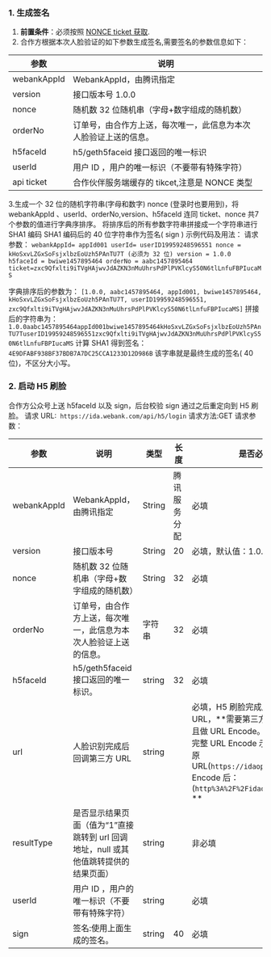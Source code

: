 ### 1. 生成签名 
1. **前置条件**：必须按照 [NONCE ticket 获取](http://tcecqpoc.fsphere.cn/document/product/295/10136).
2. 合作方根据本次人脸验证的如下参数生成签名,需要签名的参数信息如下：

| 参数 | 说明 | 
|---------|---------|
| webankAppId | WebankAppId，由腾讯指定 | 
| version | 接口版本号 1.0.0 | 
| nonce | 随机数  32 位随机串（字母+数字组成的随机数） | 
 | orderNo | 订单号，由合作方上送，每次唯一，此信息为本次人脸验证上送的信息。 | 
| h5faceId | h5/geth5faceid 接口返回的唯一标识 | 
 | userId | 用户 ID ，用户的唯一标识（不要带有特殊字符） | 
| api ticket | 合作伙伴服务端缓存的 tikcet,注意是 NONCE 类型 |

3.生成一个 32 位的随机字符串(字母和数字) nonce (登录时也要用到)，将 webankAppId 、userId、orderNo,version、h5faceId 连同 ticket、nonce 共7个参数的值进行字典序排序。
将排序后的所有参数字符串拼接成一个字符串进行 SHA1 编码
SHA1 编码后的 40 位字符串作为签名( sign )
示例代码及用法：
请求参数：
`webankAppId= appId001
userId= userID19959248596551
nonce = kHoSxvLZGxSoFsjxlbzEoUzh5PAnTU7T (必须为 32 位)
version = 1.0.0
h5faceId = bwiwe1457895464
orderNo = aabc1457895464
ticket=zxc9Qfxlti9iTVgHAjwvJdAZKN3nMuUhrsPdPlPVKlcyS50N6tlLnfuFBPIucaMS`

字典排序后的参数为：
`[1.0.0, aabc1457895464, appId001, bwiwe1457895464, kHoSxvLZGxSoFsjxlbzEoUzh5PAnTU7T, userID19959248596551, zxc9Qfxlti9iTVgHAjwvJdAZKN3nMuUhrsPdPlPVKlcyS50N6tlLnfuFBPIucaMS]`
拼接后的字符串为：
`1.0.0aabc1457895464appId001bwiwe1457895464kHoSxvLZGxSoFsjxlbzEoUzh5PAnTU7TuserID19959248596551zxc9Qfxlti9iTVgHAjwvJdAZKN3nMuUhrsPdPlPVKlcyS50N6tlLnfuFBPIucaMS`
计算 SHA1 得到签名：
`4E9DFABF938BF37BDB7A7DC25CCA1233D12D986B`
该字串就是最终生成的签名( 40 位)，不区分大小写。

### 2. 启动 H5 刷脸

合作方公众号上送 h5faceId 以及 sign，后台校验 sign 通过之后重定向到 H5 刷脸。
请求 URL:` https://ida.webank.com/api/h5/login`
请求方法:GET
请求参数：

| 参数 | 说明 |类型 |长度 | 是否必填 |
|---------|---------|---------|---------|---------|
| webankAppId | WebankAppId，由腾讯指定 | String |腾讯服务分配 |必填 |
| version | 接口版本号 | String |20 |必填，默认值：1.0.0|
| nonce | 随机数  32 位随机串（字母+数字组成的随机数） | String |32 |必填 |
|orderNo | 订单号，由合作方上送，每次唯一，此信息为本次人脸验证上送的信息。 | 字符串 |32 |必填 |
|h5faceId | h5/geth5faceid 接口返回的唯一标识。 | string |32 |必填 |
|url | 人脸识别完成后回调第三方 URL | string | |必填，H5 刷脸完成后的回调 URL，**需要第三方提供完整 URL 且做 URL Encode。<br>完整 URL Encode 示例:<br>原 URL(`https://idaop.webank.com`)<br>Encode 后：<br>(`http%3A%2F%2Fidaop.webank.com`) **|
|resultType | 是否显示结果页面（值为“1”直接跳转到 url 回调地址，null 或其他值跳转提供的结果页面） | string | |非必填 |
|userId | 用户 ID ，用户的唯一标识（不要带有特殊字符） | string | |必填 |
|sign | 签名:使用上面生成的签名。 | string |40 |必填 |
